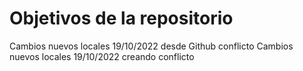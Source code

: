 # Objetivos de la repositorio

Cambios nuevos locales 19/10/2022 desde Github conflicto
Cambios nuevos locales 19/10/2022 creando conflicto
